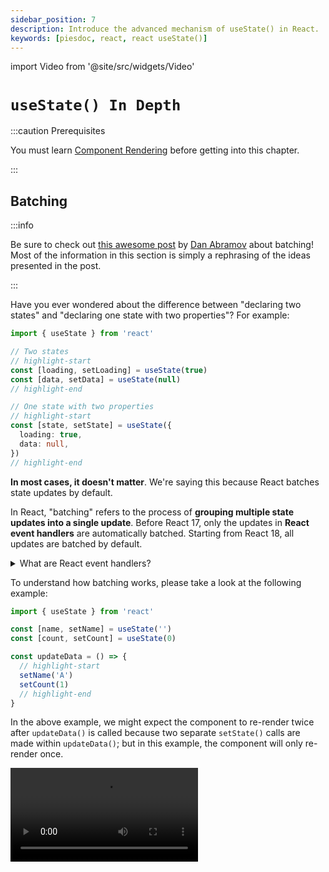 ```yaml
---
sidebar_position: 7
description: Introduce the advanced mechanism of useState() in React.
keywords: [piesdoc, react, react useState()]
---
```


import Video from '@site/src/widgets/Video'

# `useState() In Depth`

:::caution Prerequisites

You must learn [Component Rendering](./component-rendering) before getting into this chapter.

:::

## Batching

:::info

Be sure to check out [this awesome post](https://github.com/reactwg/react-18/discussions/21) by [Dan Abramov](https://github.com/gaearon) about batching! Most of the information in this section is simply a rephrasing of the ideas presented in the post.

:::

Have you ever wondered about the difference between "declaring two states" and "declaring one state with two properties"? For example:

```ts showLineNumbers
import { useState } from 'react'

// Two states
// highlight-start
const [loading, setLoading] = useState(true)
const [data, setData] = useState(null)
// highlight-end

// One state with two properties
// highlight-start
const [state, setState] = useState({
  loading: true,
  data: null,
})
// highlight-end
```

**In most cases, it doesn't matter**. We're saying this because React batches state updates by default.

In React, "batching" refers to the process of **grouping multiple state updates into a single update**. Before React 17, only the updates in **React event handlers** are automatically batched. Starting from React 18, all updates are batched by default.

<details>
  <summary>What are React event handlers?</summary>

  React event handlers are those things that come with `React.[Something]EventHandler` you see in VSCode when you hover on a handler prop:

  <img src="/img/react/use-state-in-depth_react-event-handler-hover.png" alt="How to check if a handler prop is React event handler in VSCode" />

  You can also see all the types in the declaration file:

  <img src="/img/react/use-state-in-depth_react-event-handler-type.png" alt="React event handler declaration file" />

  React already handles most of the native HTML events, such as `onClick()`, `onChange()`, `onBlur()`, `onDrag()`, `onSubmit()`, etc. Life-cycle hooks like `componentDidMount()` and `useEffect()` are also considered React event handlers.
</details>

To understand how batching works, please take a look at the following example:

```ts showLineNumbers
import { useState } from 'react'

const [name, setName] = useState('')
const [count, setCount] = useState(0)

const updateData = () => {
  // highlight-start
  setName('A')
  setCount(1)
  // highlight-end
}
```

In the above example, we might expect the component to re-render twice after `updateData()` is called because two separate `setState()` calls are made within `updateData()`; but in this example, the component will only re-render once.

<Video src="/video/react/use-state-in-depth_batching-1.mov" />

Before explaining why is this happening, let's take a look at another example:

```ts showLineNumbers
import { useState } from 'react'

const [name, setName] = useState('')
const [count, setCount] = useState(0)

const updateData = () => {
  // highlight-start
  setName('A')
  setCount(1)

  setName('B')
  setCount(2)

  setName('C')
  setCount(3)
  // highlight-end
}
```

In the above example, even though so many `setState()` are called, the component is still going to re-render **once** after `updateData()` is called.

<Video src="/video/react/use-state-in-depth_batching-2.mov" />

Why?

It actually makes sense if we think about it. In the above example, we don't want users to see flickers when `count` is being updated from `0` all the way to `3`. Since we know that the last value being passed to `setCount()` is `3`, we can simply skip over all previous values and directly set `count` to `3`. The same approach can be applied to `name` as well.

Additionally, after all [update requests](./component-rendering#update-requests) have been processed, React knows that the states to be updated are `name` and `count`. To minimize the number of re-renders and avoid any flicker that users might notice, React updates them both at the same time instead of individually.

The following video illustrates how states are updated in the above example. While the implementation may not be the same as React, it should give you a general understanding of how the render cycle works within a component.

:::info

If you're interested in how state updates are processed in React, please refer to [the official documentation](https://beta.reactjs.org/learn/queueing-a-series-of-state-updates).

:::

<Video src="/video/react/use-state-in-depth_batching-analysis.mov" />

- Before the first render:
  - All states in a component are stored in an imaginary object called `states`.
  - An imaginary object called `updateRequests` is created to hold all of the unprocessed [update requests](./component-rendering#update-requests).
  - An imaginary object called `patches` is created to hold the values of `states` for the next render.
- Every time `setState()` is called, the parameter (a value or a function) is pushed to the corresponding array in `updateRequests`.
- For each state, React evaluates the output based on the update requests and put it in `patches`. Once all update requests have been processed, React copies all the properties from `patches` to `states` and clears `updateRequests` and `patches`.

After that, React updates the DOM nodes based on the values in `states`, and then waits for [the next opportunity](./component-rendering#when-will-reactive-values-be-updated) to process update requests.

## Updater Functions

In React, an updater function is **a function that is passed to [`setState()`](./use-state#setstate)** as an argument. It is useful when we need to update the state based on its previous value, or when the state is a non-primitive value like an object or an array.

For example, consider the following code:

```ts showLineNumbers
import { useState } from 'react'

const [count, setCount] = useState(0)

const updateCount = () => {
  setCount(1)
  // `prevCount` will be `1`.
  // highlight-next-line
  setCount((prevCount) => prevCount + 2)
}
```

In the above example, we first call `setCount(1)`, which will update the value of `count` to `1` in the next render. Then, we call `setCount((prevCount) => prevCount + 2)`, which means "give me the last value being passed to `setCount()`, and update the value of `count` to `(that value + 2)`". Thus, in this example, `count` will be updated to `3` after `updateCount()` is executed.

<Video src="/video/react/use-state-in-depth_updater-function-1.mov" height="300px" />

Great, now let's take a look at another example:

```ts showLineNumbers
import { useState } from 'react'

const [count, setCount] = useState(0)

const updateCount = () => {
  // highlight-start
  setCount((prevCount) => prevCount + 1)
  setCount((prevCount) => prevCount + 2)
  setCount((prevCount) => prevCount + 3)
  setCount(4)
  // highlight-end
}
```

In the above example:

- An updater function is used before any value is passed to `setCount()`. In this case, React will use the current value of `count`, which is `0`, as the previous value. This means the `prevCount` in the first `setCount()` will be `0`, which will update the value of `count` to `0 + 1`. Thus, `1` will be the next value of `count` for the next render.
- When `setCount((prevCount) => prevCount + 2)` is called, React knows that the last evaluated output in `setCount()` was `1`. This means the `prevCount` in the second `setCount()` will be `1`, which will update the value of `count` to `1 + 2`. Thus, `3` will be the next value of `count` for the next render.
- When `setCount((prevCount) => prevCount + 3)` is called, React knows that the last evaluated output in `setCount()` was `3`. This means the `prevCount` in the third `setCount()` will be `3`, which will update the value of `count` to `3 + 3`. Thus, `6` will be the next value of `count` for the next render.
- When `setCount(4)` is called, it overwrites the next value of `count` with `4`.

Therefore, the value of `count` will be `4` after `updateCount()` is called.

<Video src="/video/react/use-state-in-depth_updater-function-2.mov" />

## Fixed Value or Updater Function?

**In most cases, it makes no difference**. Many developers use updater functions frequently because updater function is a convenient and reliable way to update a state based on its current value without having to worry about anything else. However, depending on the situation, updater functions may not always be necessary. Consider the following example:

```ts showLineNumbers
import { useState } from 'react'

const [user, setUser] = useState({
  firstName: 'hello',
  lastName: 'world',
})

const updateUser = (name, value) => {
  const nextUser = {
    ...user,
    [name]: value,
  }
  setUser(nextUser)
}
```

In the above example, `updateUser()` is still guaranteed to have the latest value of `user`, even if updater functions are not being used. This is because `user` is a state, changing it will cause the component to re-render, causing `updateUser()` to be redeclared. But it's still okay if you prefer using updater functions everywhere; usually it won't break anything!

One of the benefits of using updater functions is that it allows us to update a state based on its current value, even when it's inconvenient to access the state. For example:

```ts showLineNumbers
import { useState, useCallback } from 'react'

const [count, setCount] = useState(0)

// highlight-start
const increment = useCallback(() => {
  setCount(prev => prev + 1)
}, [])
// highlight-end
```

In the above example, `count` will still be correctly updated even though `increment()` is wrapped inside a [`useCallback()`](./optimization-functions#usecallback) without any dependencies thanks to the use of an updater function. This makes updater functions particularly useful when a function is being passed as a prop to memoized children.